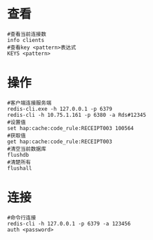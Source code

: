 # 查看

```shell
#查看当前连接数
info clients
#查看key <pattern>表达式
KEYS <pattern>
```

# 操作

```shell
#客户端连接服务端
redis-cli.exe -h 127.0.0.1 -p 6379
redis-cli -h 10.75.1.161 -p 6380 -a Rds#12345
#设置值
set hap:cache:code_rule:RECEIPT003 100564
#获取值
get hap:cache:code_rule:RECEIPT003
#清空当前数据库
flushdb
#清楚所有
flushall
```

# 连接

```shell
#命令行连接
redis-cli -h 127.0.0.1 -p 6379 -a 123456
auth <password>
```


